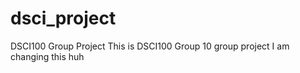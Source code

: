 # dsci_project
DSCI100 Group Project
This is DSCI100 Group 10 group project
I am changing this huh

